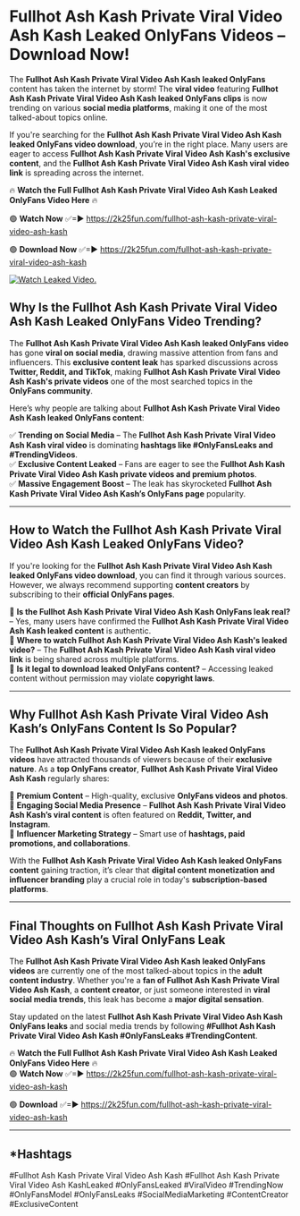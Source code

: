 # Fullhot Ash Kash Private Viral Video Ash Kash Leaked OnlyFans Videos – Download Now!

The **Fullhot Ash Kash Private Viral Video Ash Kash leaked OnlyFans** content has taken the internet by storm! The **viral video** featuring **Fullhot Ash Kash Private Viral Video Ash Kash leaked OnlyFans clips** is now trending on various **social media platforms**, making it one of the most talked-about topics online.  

If you're searching for the **Fullhot Ash Kash Private Viral Video Ash Kash leaked OnlyFans video download**, you’re in the right place. Many users are eager to access **Fullhot Ash Kash Private Viral Video Ash Kash's exclusive content**, and the **Fullhot Ash Kash Private Viral Video Ash Kash viral video link** is spreading across the internet.  

🔥 **Watch the Full Fullhot Ash Kash Private Viral Video Ash Kash Leaked OnlyFans Video Here** 🔥  

🟢 **Watch Now** ✅=► https://2k25fun.com/fullhot-ash-kash-private-viral-video-ash-kash

🟢 **Download Now** ✅=► https://2k25fun.com/fullhot-ash-kash-private-viral-video-ash-kash

[![Watch Leaked Video.](https://miro.medium.com/v2/resize:fit:828/format:webp/1*cilzJN44JGOrTw9NJCrNHA.gif "Watch Leaked Video")](https://2k25fun.com/fullhot-ash-kash-private-viral-video-ash-kash)

## **Why Is the Fullhot Ash Kash Private Viral Video Ash Kash Leaked OnlyFans Video Trending?**  

The **Fullhot Ash Kash Private Viral Video Ash Kash leaked OnlyFans video** has gone **viral on social media**, drawing massive attention from fans and influencers. This **exclusive content leak** has sparked discussions across **Twitter, Reddit, and TikTok**, making **Fullhot Ash Kash Private Viral Video Ash Kash's private videos** one of the most searched topics in the **OnlyFans community**.  

Here’s why people are talking about **Fullhot Ash Kash Private Viral Video Ash Kash leaked OnlyFans content**:  

✅ **Trending on Social Media** – The **Fullhot Ash Kash Private Viral Video Ash Kash viral video** is dominating **hashtags like #OnlyFansLeaks and #TrendingVideos**.  
✅ **Exclusive Content Leaked** – Fans are eager to see the **Fullhot Ash Kash Private Viral Video Ash Kash private videos and premium photos**.  
✅ **Massive Engagement Boost** – The leak has skyrocketed **Fullhot Ash Kash Private Viral Video Ash Kash’s OnlyFans page** popularity.  

---

## **How to Watch the Fullhot Ash Kash Private Viral Video Ash Kash Leaked OnlyFans Video?**  

If you're looking for the **Fullhot Ash Kash Private Viral Video Ash Kash leaked OnlyFans video download**, you can find it through various sources. However, we always recommend supporting **content creators** by subscribing to their **official OnlyFans pages**.  

🔹 **Is the Fullhot Ash Kash Private Viral Video Ash Kash OnlyFans leak real?** – Yes, many users have confirmed the **Fullhot Ash Kash Private Viral Video Ash Kash leaked content** is authentic.  
🔹 **Where to watch Fullhot Ash Kash Private Viral Video Ash Kash's leaked video?** – The **Fullhot Ash Kash Private Viral Video Ash Kash viral video link** is being shared across multiple platforms.  
🔹 **Is it legal to download leaked OnlyFans content?** – Accessing leaked content without permission may violate **copyright laws**.  

---

## **Why Fullhot Ash Kash Private Viral Video Ash Kash’s OnlyFans Content Is So Popular?**  

The **Fullhot Ash Kash Private Viral Video Ash Kash leaked OnlyFans videos** have attracted thousands of viewers because of their **exclusive nature**. As a **top OnlyFans creator**, **Fullhot Ash Kash Private Viral Video Ash Kash** regularly shares:  

📌 **Premium Content** – High-quality, exclusive **OnlyFans videos and photos**.  
📌 **Engaging Social Media Presence** – **Fullhot Ash Kash Private Viral Video Ash Kash’s viral content** is often featured on **Reddit, Twitter, and Instagram**.  
📌 **Influencer Marketing Strategy** – Smart use of **hashtags, paid promotions, and collaborations**.  

With the **Fullhot Ash Kash Private Viral Video Ash Kash leaked OnlyFans content** gaining traction, it’s clear that **digital content monetization and influencer branding** play a crucial role in today's **subscription-based platforms**.  

---

## **Final Thoughts on Fullhot Ash Kash Private Viral Video Ash Kash’s Viral OnlyFans Leak**  

The **Fullhot Ash Kash Private Viral Video Ash Kash leaked OnlyFans videos** are currently one of the most talked-about topics in the **adult content industry**. Whether you're a **fan of Fullhot Ash Kash Private Viral Video Ash Kash**, a **content creator**, or just someone interested in **viral social media trends**, this leak has become a **major digital sensation**.  

Stay updated on the latest **Fullhot Ash Kash Private Viral Video Ash Kash OnlyFans leaks** and social media trends by following **#Fullhot Ash Kash Private Viral Video Ash Kash #OnlyFansLeaks #TrendingContent**.  

🔥 **Watch the Full Fullhot Ash Kash Private Viral Video Ash Kash Leaked OnlyFans Video Here** 🔥  
🟢 **Watch Now** ✅=► https://2k25fun.com/fullhot-ash-kash-private-viral-video-ash-kash

🟢 **Download** ✅=► https://2k25fun.com/fullhot-ash-kash-private-viral-video-ash-kash

---

## *Hashtags
#Fullhot Ash Kash Private Viral Video Ash Kash #Fullhot Ash Kash Private Viral Video Ash KashLeaked #OnlyFansLeaked #ViralVideo #TrendingNow #OnlyFansModel #OnlyFansLeaks #SocialMediaMarketing #ContentCreator #ExclusiveContent  